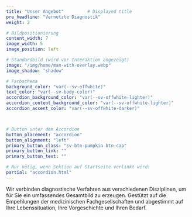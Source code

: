 ```yaml
---
title: "Unser Angebot"         # Displayed title
pre_headline: "Vernetzte Diagnostik" 
weight: 2

# Bildpositionierung
content_width: 7
image_width: 5
image_position: left

# Standardbild (wird vor Interaktion angezeigt)
image: "/img/home/man-with-overlay.webp"
image_shadow: "shadow"

# Farbschema
background_color: "var(--sv-offwhite)"
text_color: "var(--sv-body-color)"
accordion_background_color: "var(--sv-offwhite-lighter)"
accordion_content_background_color: "var(--sv-offwhite-lighter)"
accordion_accent_color: "var(--sv-offwhite-darker)"



# Button unter dem Accordion
button_placement: "accordion"
button_alignment: "left"
primary_button_class: "sv-btn-pumpkin btn-cap"
primary_button_link: ""
primary_button_text: ""

# Nur nötig, wenn Sektion auf Startseite verlinkt wird:
partial: "accordion.html"
---
```


Wir verbinden diagnostische Verfahren aus verschiedenen Disziplinen, um für Sie ein umfassendes Gesamtbild zu erzeugen. Gestützt auf die Empehlungen der medizinischen Fachgesellschaften und  abgestimmt auf Ihre Lebenssituation, Ihre Vorgeschichte und Ihren Bedarf.
